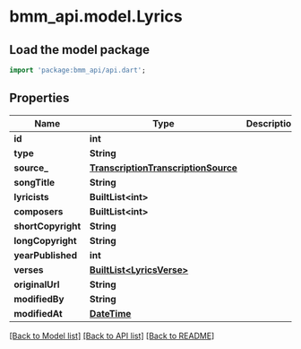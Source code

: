 # bmm_api.model.Lyrics

## Load the model package
```dart
import 'package:bmm_api/api.dart';
```

## Properties
Name | Type | Description | Notes
------------ | ------------- | ------------- | -------------
**id** | **int** |  | [optional] 
**type** | **String** |  | [optional] 
**source_** | [**TranscriptionTranscriptionSource**](TranscriptionTranscriptionSource.md) |  | [optional] 
**songTitle** | **String** |  | [optional] 
**lyricists** | **BuiltList&lt;int&gt;** |  | [optional] 
**composers** | **BuiltList&lt;int&gt;** |  | [optional] 
**shortCopyright** | **String** |  | [optional] 
**longCopyright** | **String** |  | [optional] 
**yearPublished** | **int** |  | [optional] 
**verses** | [**BuiltList&lt;LyricsVerse&gt;**](LyricsVerse.md) |  | [optional] 
**originalUrl** | **String** |  | [optional] 
**modifiedBy** | **String** |  | [optional] 
**modifiedAt** | [**DateTime**](DateTime.md) |  | [optional] 

[[Back to Model list]](../README.md#documentation-for-models) [[Back to API list]](../README.md#documentation-for-api-endpoints) [[Back to README]](../README.md)


